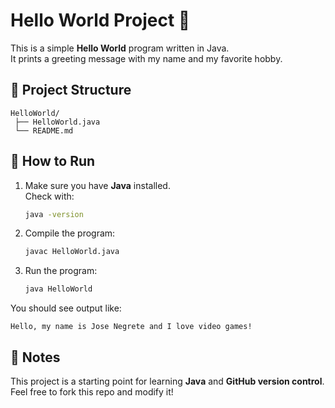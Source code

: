 # Hello World Project 👋

This is a simple **Hello World** program written in Java.  
It prints a greeting message with my name and my favorite hobby.

## 📂 Project Structure
```
HelloWorld/
 ├── HelloWorld.java
 └── README.md
```

## 🚀 How to Run

1. Make sure you have **Java** installed.  
   Check with:
   ```bash
   java -version
   ```
2. Compile the program:
   ```bash
   javac HelloWorld.java
   ```
3. Run the program:
   ```bash
   java HelloWorld
   ```

You should see output like:
```
Hello, my name is Jose Negrete and I love video games!
```

## 📝 Notes
This project is a starting point for learning **Java** and **GitHub version control**.  
Feel free to fork this repo and modify it!
